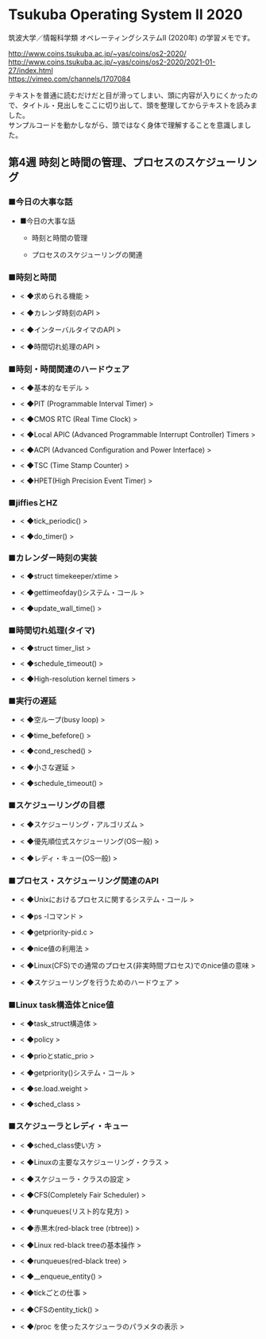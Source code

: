 # Tsukuba Operating System II 2020

筑波大学／情報科学類 オペレーティングシステムII (2020年) の学習メモです。  

http://www.coins.tsukuba.ac.jp/~yas/coins/os2-2020/  
http://www.coins.tsukuba.ac.jp/~yas/coins/os2-2020/2021-01-27/index.html  
https://vimeo.com/channels/1707084  

テキストを普通に読むだけだと目が滑ってしまい、頭に内容が入りにくかったので、タイトル・見出しをここに切り出して、頭を整理してからテキストを読みました。  
サンプルコードを動かしながら、頭ではなく身体で理解することを意識しました。  


## 第4週 時刻と時間の管理、プロセスのスケジューリング

### ■今日の大事な話

- ■今日の大事な話  

	- 時刻と時間の管理  

	- プロセスのスケジューリングの関連  

### ■時刻と時間

- < ◆求められる機能 >  

- < ◆カレンダ時刻のAPI >  

- < ◆インターバルタイマのAPI >  

- < ◆時間切れ処理のAPI >  

### ■時刻・時間関連のハードウェア

- < ◆基本的なモデル >  

- < ◆PIT (Programmable Interval Timer) >  

- < ◆CMOS RTC (Real Time Clock) >  

- < ◆Local APIC (Advanced Programmable Interrupt Controller) Timers >  

- < ◆ACPI (Advanced Configuration and Power Interface) >  

- < ◆TSC (Time Stamp Counter) >  

- < ◆HPET(High Precision Event Timer) >  

### ■jiffiesとHZ

- < ◆tick_periodic() >  

- < ◆do_timer() >  

### ■カレンダー時刻の実装

- < ◆struct timekeeper/xtime >  

- < ◆gettimeofday()システム・コール >  

- < ◆update_wall_time() >  

### ■時間切れ処理(タイマ)

- < ◆struct timer_list >  

- < ◆schedule_timeout() >  

- < ◆High-resolution kernel timers >  

### ■実行の遅延

- < ◆空ループ(busy loop) >  

- < ◆time_befefore() >  

- < ◆cond_resched() >  

- < ◆小さな遅延 >  

- < ◆schedule_timeout() >  

### ■スケジューリングの目標

- < ◆スケジューリング・アルゴリズム >  

- < ◆優先順位式スケジューリング(OS一般) >  

- < ◆レディ・キュー(OS一般) >  

### ■プロセス・スケジューリング関連のAPI

- < ◆Unixにおけるプロセスに関するシステム・コール >  

- < ◆ps -lコマンド >  

- < ◆getpriority-pid.c >  

- < ◆nice値の利用法 >  

- < ◆Linux(CFS)での通常のプロセス(非実時間プロセス)でのnice値の意味 >  

- < ◆スケジューリングを行うためのハードウェア >  

### ■Linux task構造体とnice値

- < ◆task_struct構造体 >  

- < ◆policy >  

- < ◆prioとstatic_prio >  

- < ◆getpriority()システム・コール >  

- < ◆se.load.weight >  

- < ◆sched_class >  

### ■スケジューラとレディ・キュー

- < ◆sched_class使い方 >  

- < ◆Linuxの主要なスケジューリング・クラス >  

- < ◆スケジューラ・クラスの設定 >  

- < ◆CFS(Completely Fair Scheduler) >  

- < ◆runqueues(リスト的な見方) >  

- < ◆赤黒木(red-black tree (rbtree)) >  

- < ◆Linux red-black treeの基本操作 >  

- < ◆runqueues(red-black tree) >  

- < ◆__enqueue_entity() >  

- < ◆tickごとの仕事 >  

- < ◆CFSのentity_tick() >  

- < ◆/proc を使ったスケジューラのパラメタの表示 >  



